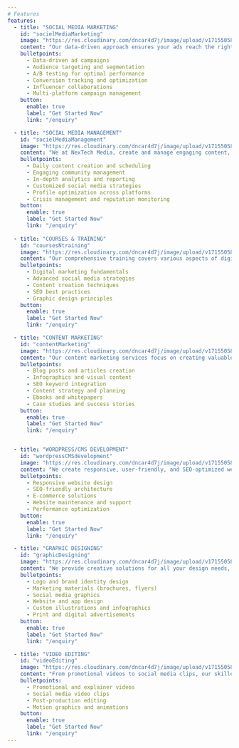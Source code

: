 ```yaml
---
# Features
features:
  - title: "SOCIAL MEDIA MARKETING"
    id: "socielMediaMarketing"
    image: "https://res.cloudinary.com/dncar4d7j/image/upload/v1715505845/socielMediaMarketingwebp_zkoags.webp"
    content: "Our data-driven approach ensures your ads reach the right audience, maximizing ROI and effectively growing your brand’s online presence."
    bulletpoints:
      - Data-driven ad campaigns
      - Audience targeting and segmentation
      - A/B testing for optimal performance
      - Conversion tracking and optimization
      - Influencer collaborations
      - Multi-platform campaign management
    button:
      enable: true
      label: "Get Started Now"
      link: "/enquiry"

  - title: "SOCIAL MEDIA MANAGEMENT"
    id: "socielMediaManagement"
    image: "https://res.cloudinary.com/dncar4d7j/image/upload/v1715505845/socialMediaManagement_tfzif4.webp"
    content: "We at NexTech Media, create and manage engaging content, build and nurture your online community, and provide detailed analytics to help you grow and succeed on social media platforms."
    bulletpoints:
      - Daily content creation and scheduling
      - Engaging community management
      - In-depth analytics and reporting
      - Customized social media strategies
      - Profile optimization across platforms
      - Crisis management and reputation monitoring
    button:
      enable: true
      label: "Get Started Now"
      link: "/enquiry"
  
  - title: "COURSES & TRAINING"
    id: "coursesNtraining"
    image: "https://res.cloudinary.com/dncar4d7j/image/upload/v1715505846/coursesTrainings_xv2xxs.webp"
    content: "Our comprehensive training covers various aspects of digital marketing, equipping you with the knowledge and tools needed to succeed in the digital world."
    bulletpoints:
      - Digital marketing fundamentals
      - Advanced social media strategies
      - Content creation techniques
      - SEO best practices
      - Graphic design principles
    button:
      enable: true
      label: "Get Started Now"
      link: "/enquiry"

  - title: "CONTENT MARKETING"
    id: "contentMarketing"
    image: "https://res.cloudinary.com/dncar4d7j/image/upload/v1715505845/contentMarketing_ohjolm.webp"
    content: "Our content marketing services focus on creating valuable and engaging materials that attract, educate, and persuade your target market to take action."
    bulletpoints:
      - Blog posts and articles creation
      - Infographics and visual content
      - SEO keyword integration
      - Content strategy and planning
      - Ebooks and whitepapers
      - Case studies and success stories
    button:
      enable: true
      label: "Get Started Now"
      link: "/enquiry"


  - title: "WORDPRESS/CMS DEVELOPMENT"
    id: "wordpressCMSdevelopment"
    image: "https://res.cloudinary.com/dncar4d7j/image/upload/v1715505846/webDevelopment_tmvat9.webp"
    content: "We create responsive, user-friendly, and SEO-optimized websites that reflect your brand’s identity and deliver an exceptional user experience."
    bulletpoints:
      - Responsive website design
      - SEO-friendly architecture
      - E-commerce solutions
      - Website maintenance and support
      - Performance optimization
    button:
      enable: true
      label: "Get Started Now"
      link: "/enquiry"

  - title: "GRAPHIC DESIGNING"
    id: "graphicDesigning"
    image: "https://res.cloudinary.com/dncar4d7j/image/upload/v1715505846/graphicDesign_pcuv3z.webp"
    content: "We provide creative solutions for all your design needs, ensuring your brand stands out with compelling visuals that communicate your message effectively."
    bulletpoints:
      - Logo and brand identity design
      - Marketing materials (brochures, flyers)
      - Social media graphics
      - Website and app design
      - Custom illustrations and infographics
      - Print and digital advertisements
    button:
      enable: true
      label: "Get Started Now"
      link: "/enquiry"

  - title: "VIDEO EDITING"
    id: "videoEditing"
    image: "https://res.cloudinary.com/dncar4d7j/image/upload/v1715505846/videoEditing_w23dai.webp"
    content: "From promotional videos to social media clips, our skilled editors enhance your visual storytelling with high-quality editing and compelling motion graphics."
    bulletpoints:
      - Promotional and explainer videos
      - Social media video clips
      - Post-production editing
      - Motion graphics and animations
    button:
      enable: true
      label: "Get Started Now"
      link: "/enquiry"
---
```

